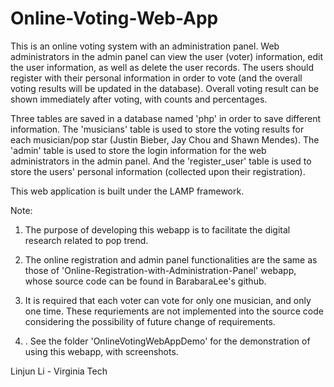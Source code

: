 # Online-Voting-Web-App

This is an online voting system with an administration panel. Web administrators in the admin panel can view the user (voter) information, edit the user information, as well as delete the user records.
The users should register with their personal information in order to vote (and the overall voting results will be updated in the database). Overall voting result can be shown immediately after voting, with counts and percentages. 

Three tables are saved in a database named 'php' in order to save different information. The 'musicians' table is used to store the voting results for each musician/pop star (Justin Bieber, Jay Chou and Shawn Mendes). The 'admin' table is used to store the login information for the web administrators in the admin panel. And the 'register_user' table is used to store the users' personal information (collected upon their registration).

This web application is built under the LAMP framework.

Note: 

1. The purpose of developing this webapp is to facilitate the digital research related to pop trend.

2. The online registration and admin panel functionalities are the same as those of 'Online-Registration-with-Administration-Panel' webapp, whose source code can be found in BarabaraLee's github.

3. It is required that each voter can vote for only one musician, and only one time. These requriements are not implemented into the source code considering the possibility of future change of requirements.

4. . See the folder 'OnlineVotingWebAppDemo' for the demonstration of using this webapp, with screenshots.

Linjun Li - Virginia Tech
